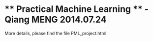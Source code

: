 ** Practical Machine Learning ** - Qiang MENG 2014.07.24
=========================================================

More details, please find the file PML_project.html
